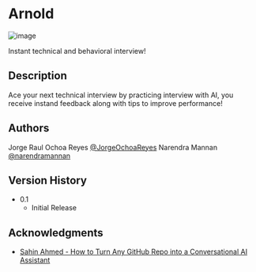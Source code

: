 # Arnold 

![image](https://github.com/user-attachments/assets/6a514a83-fa4e-47f9-94f2-23bf23abd733)

Instant technical and behavioral interview!  

## Description

Ace your next technical interview by practicing interview with AI, you receive instand feedback along with tips to improve performance! 


 
## Authors 

Jorge Raul Ochoa Reyes [@JorgeOchoaReyes](https://github.com/JorgeOchoaReyes)
Narendra Mannan [@narendramannan](https://github.com/narendramannan)

## Version History
* 0.1
    * Initial Release
 
## Acknowledgments
 
* [Sahin Ahmed - How to Turn Any GitHub Repo into a Conversational AI Assistant](https://medium.com/@sahin.samia/how-to-turn-any-github-repo-into-a-conversational-ai-assistant-c4086739756a)
